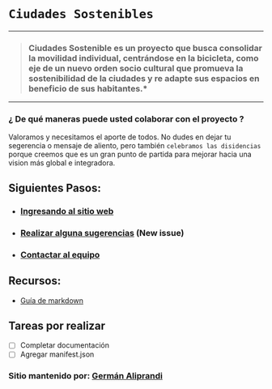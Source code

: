 
# `Ciudades Sostenibles`
---
>### Ciudades Sostenible es un proyecto que busca consolidar la movilidad individual, centrándose en la bicicleta, como eje de un nuevo orden socio cultural que promueva la sostenibilidad de la ciudades y re adapte sus espacios en beneficio de sus habitantes.*

---
### ¿ De qué maneras puede usted colaborar con el proyecto ?
Valoramos y necesitamos el aporte de todos.
No dudes en dejar tu segerencia o mensaje de aliento, pero también `celebramos las disidencias` porque creemos que es un gran punto de partida para mejorar hacia una vision más global e integradora.

## Siguientes Pasos:
- ### [Ingresando al sitio web](https://galiprandi.github.io/ciudades-sostenibles/) 
- ### [Realizar alguna sugerencias](https://github.com/galiprandi/ciudades-sostenibles/issues/ciudades-sostenibles/) (New issue)
- ### [Contactar al equipo](mailto:galiprandi@gmail.com) 

## Recursos:
- [Guía de markdown](https://markdown-it.github.io/)

## Tareas por realizar
- [ ] Completar documentación
- [ ] Agregar manifest.json

### Sitio mantenido por: [Germán Aliprandi](mailto:galiprandi@gmail.com)
